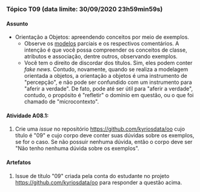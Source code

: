 ### Tópico T09 (data limite: **30/09/2020 23h59min59s**)

#### Assunto

- Orientação a Objetos: apreendendo conceitos por meio de exemplos.
  - Observe os [modelos](../modelos/modelos-02.md) parciais e os respectivos comentários. A intenção é que você possa compreender os
  conceitos de classe, atributos e associação, dentre outros, observando exemplos.
  - Você tem o direito de discordar dos títulos. Sim, eles podem conter
  _fake news_. Contudo, novamente, quando se realiza a modelagem orientada
  a objetos, a orientação a objetos é uma instrumento de "percepção", e não
  pode ser confundido com um instrumento para "aferir a verdade". De fato,
  pode até ser útil para "aferir a verdade", contudo, o propósito é
  "refletir" o domínio em questão, ou o que foi chamado de "microcontexto". 

#### Atividade A08.1:

1. Crie uma _issue_ no repositório https://github.com/kyriosdata/oo cujo título é "09" e cujo corpo deve conter suas dúvidas sobre os exemplos, se for o caso. Se não possuir nenhuma dúvida, então o corpo deve ser "Não tenho nenhuma dúvida sobre os exemplos".

#### Artefatos

1. Issue de título "09" criada pela conta do estudante no projeto https://github.com/kyriosdata/oo para responder a questão acima.
